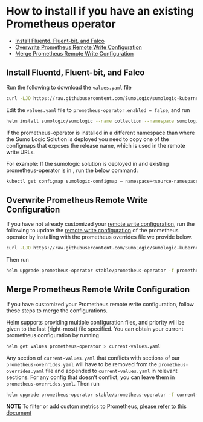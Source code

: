 # How to install if you have an existing Prometheus operator

<!-- TOC -->
 
- [Install Fluentd, Fluent-bit, and Falco](#install-fluentd-fluent-bit-and-falco) 
- [Overwrite Prometheus Remote Write Configuration](#overwrite-prometheus-remote-write-configuration) 
- [Merge Prometheus Remote Write Configuration](#merge-prometheus-remote-write-configuration)  

<!-- /TOC -->

## Install Fluentd, Fluent-bit, and Falco

Run the following to download the `values.yaml` file

```bash
curl -LJO https://raw.githubusercontent.com/SumoLogic/sumologic-kubernetes-collection/v0.15.0/deploy/helm/sumologic/values.yaml
```

Edit the `values.yaml` file to `prometheus-operator.enabled = false`, and run

```bash
helm install sumologic/sumologic --name collection --namespace sumologic -f values.yaml --set sumologic.accessId=<SUMO_ACCESS_ID> --set sumologic.accessKey=<SUMO_ACCESS_KEY> --set sumologic.clusterName=<MY_CLUSTER_NAME> 
```

If the prometheus-operator is installed in a different namespace than where the Sumo Logic Solution is deployed you need to copy one of the configmaps that exposes the release name, which is used in the remote write URLs.

For example: 
If the sumologic solution is deployed in <source-namespace> and existing prometheus-operator is in <destination-namespace>, run the below command: 
```bash
kubectl get configmap sumologic-configmap — namespace=<source-namespace> — export -o yaml |\ kubectl apply — namespace=<destination-namespace> -f -
```

## Overwrite Prometheus Remote Write Configuration

If you have not already customized your [remote write configuration](https://prometheus.io/docs/prometheus/latest/configuration/configuration/#remote_write), run the following to update the [remote write configuration](https://prometheus.io/docs/prometheus/latest/configuration/configuration/#remote_write) of the prometheus operator by installing with the prometheus overrides file we provide below.

```bash
curl -LJO https://raw.githubusercontent.com/SumoLogic/sumologic-kubernetes-collection/v0.15.0/deploy/helm/prometheus-overrides.yaml
```

Then run

```bash
helm upgrade prometheus-operator stable/prometheus-operator -f prometheus-overrides.yaml
```

## Merge Prometheus Remote Write Configuration

If you have customized your Prometheus remote write configuration, follow these steps to merge the configurations. 

Helm supports providing multiple configuration files, and priority will be given to the last (right-most) file specified. You can obtain your current prometheus configuration by running

```bash
helm get values prometheus-operator > current-values.yaml
```

Any section of `current-values.yaml` that conflicts with sections of our `prometheus-overrides.yaml` will have to be removed from the `prometheus-overrides.yaml` file and appended to `current-values.yaml` in relevant sections. For any config that doesn’t conflict, you can leave them in `prometheus-overrides.yaml`. Then run

```bash
helm upgrade prometheus-operator stable/prometheus-operator -f current-values.yaml -f prometheus-overrides.yaml
```

__NOTE__ To filter or add custom metrics to Prometheus, [please refer to this document](additional_prometheus_configuration.md)
